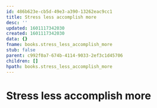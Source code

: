```yaml
---
id: 486b623e-cb5d-49e3-a390-13262eac9cc1
title: Stress less accomplish more
desc: ''
updated: 1601117342030
created: 1601117342030
data: {}
fname: books.stress_less_accomplish_more
stub: false
parent: c992f0a7-674b-4114-9033-2ef3c1d45706
children: []
hpath: books.stress_less_accomplish_more
---
```

# Stress less accomplish more
